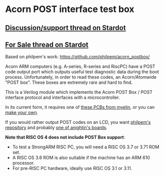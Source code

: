 # Acorn POST interface test box

## [Discussion/support thread on Stardot](https://stardot.org.uk/forums/viewtopic.php?f=16&t=17478)

## [For Sale thread on Stardot](https://stardot.org.uk/forums/viewtopic.php?f=8&t=19815)

Based on philpem's work: https://github.com/philpem/acorn_postbox/

Acorn ARM computers (e.g. A-series, R-series and RiscPC) have a POST
code output port which outputs useful test diagnostic data during the
boot process. Unfortunately, in order to read these codes, an
Acorn/Atomwide "POST box". These boxes are extremely rare and hard to
find.

This is a Verilog module which implements the Acorn POST Box / POST
interface protocol and interfaces with a microcontroller.

In its current form, it requires one of [these PCBs from
myelin](https://stardot.org.uk/forums/viewtopic.php?f=8&t=19815), or
you can [make your
own](https://github.com/google/myelin-acorn-electron-hardware/tree/master/post_box_usb).

If you would rather output POST codes on an LCD, you want [philpem's
repository](https://stardot.org.uk/forums/viewtopic.php?f=16&t=17478)
and probably [one of anightin's
boards](https://stardot.org.uk/forums/viewtopic.php?f=16&t=17478&start=60#p271540).

**Note that RISC OS 4 does not include POST Box support**:

  * To test a StrongARM RISC PC, you will need a RISC OS 3.7 or 3.71 ROM set.
  * A RISC OS 3.6 ROM is also suitable if the machine has an ARM 610 processor.
  * For pre-RISC PC hardware, ideally use RISC OS 3.1 or 3.11.
